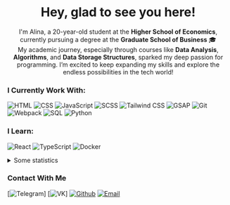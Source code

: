 <h1 align="center"> Hey, glad to see you here! </h1>

<p align="center">
  I'm Alina, a 20-year-old student at the <b>Higher School of Economics</b>, currently pursuing a degree at the <b>Graduate School of Business</b> 🎓 <br>My academic journey, especially through courses like <b>Data Analysis</b>, <b>Algorithms</b>, and <b>Data Storage Structures</b>, sparked my deep passion for programming. I’m excited to keep expanding my skills and explore the endless possibilities in the tech world!
</p>

### I Currently Work With:
![HTML](https://img.shields.io/badge/HTML-E34F26?logo=html5&logoColor=white)
![CSS](https://img.shields.io/badge/CSS-1572B6?logo=css3&logoColor=white)
![JavaScript](https://img.shields.io/badge/JavaScript-F7DF1E?logo=javascript&logoColor=black)
![SCSS](https://img.shields.io/badge/SCSS-CC6699?logo=sass&logoColor=white)
![Tailwind CSS](https://img.shields.io/badge/Tailwind_CSS-38B2AC?logo=tailwind-css&logoColor=white&color=38bdf9)
![GSAP](https://img.shields.io/badge/GSAP-88CE02?logo=greensock&logoColor=black)
![Git](https://img.shields.io/badge/Git-F05032?logo=git&logoColor=white)
![Webpack](https://img.shields.io/badge/Webpack-4F4F4F?logo=webpack&logoColor=white&color=2b3a42)
![SQL](https://img.shields.io/badge/SQL-4479A1?logo=postgresql&logoColor=white)
![Python](https://img.shields.io/badge/Python-3776AB?logo=python&logoColor=white)

### I Learn:
![React](https://img.shields.io/badge/React-20232A?logo=react&logoColor=61DAFB)
![TypeScript](https://img.shields.io/badge/TypeScript-3178C6?logo=typescript&logoColor=white)
![Docker](https://img.shields.io/badge/-Docker-2496ED?logo=docker&logoColor=white)

<details>
<summary> Some statistics </summary>
<br />

  <p align="center">
    <img src="https://github-readme-stats.vercel.app/api?username=Pipchenkovaa&title_color=f0f6fb&text_color=9198a1&icon_color=4493f8&bg_color=0d1116&show_icons=true&hide=issues&hide_border=true&count_private=true">
    <img src="https://github-readme-streak-stats.herokuapp.com/?user=Pipchenkovaa&theme=dark&background=0d1116&hide_border=true">
  </p>
  
</details>

### Contact With Me

[![Telegram](https://img.shields.io/badge/Telegram-@pip_ch-blue?style=flat&logo=telegram&logoColor=blue&labelColor=white&color=white&link=https://t.me/@pip_ch)]
[![VK](https://img.shields.io/badge/VK-pip_ch-blue?style=flat&logo=vk&labelColor=white&logoColor=blue&color=white)]
[![Github](https://img.shields.io/badge/-@Pipchenkovaa-24292e?style=flat&logo=Github&logoColor=white&labelColor=white&link=https://github.com/Pipchenkovaa)](https://github.com/Pipchenkovaa/)
[![Email](https://img.shields.io/badge/-pipchenkova0701@gmail.com-red?style=flat-square&logo=gmail)](mailto:pipchenkova0701@gmail.com)
